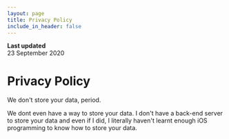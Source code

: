 ```yaml
---
layout: page
title: Privacy Policy
include_in_header: false
---
```


**Last updated**  
23 September 2020

# Privacy Policy
We don't store your data, period.

We dont even have a way to store your data. I don't have a back-end server to store your data and even if I did, I literally haven't learnt enough iOS programming to know how to store your data.
